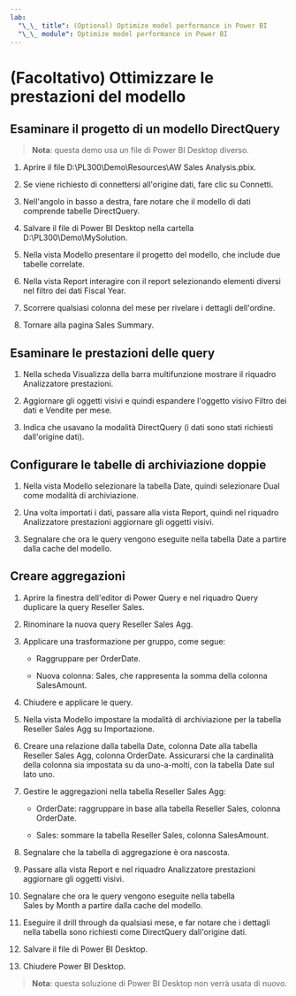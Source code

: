 ```yaml
---
lab:
  "\_\_ title": (Optional) Optimize model performance in Power BI
  "\_\_ module": Optimize model performance in Power BI
---
```


# (Facoltativo) Ottimizzare le prestazioni del modello

## Esaminare il progetto di un modello DirectQuery

> **Nota**: questa demo usa un file di Power BI Desktop diverso.

1. Aprire il file D:\PL300\Demo\Resources\AW Sales Analysis.pbix.

1. Se viene richiesto di connettersi all'origine dati, fare clic su Connetti.

1. Nell'angolo in basso a destra, fare notare che il modello di dati comprende tabelle DirectQuery.

1. Salvare il file di Power BI Desktop nella cartella D:\PL300\Demo\MySolution.

1. Nella vista Modello presentare il progetto del modello, che include due tabelle correlate.

1. Nella vista Report interagire con il report selezionando elementi diversi nel filtro dei dati Fiscal Year.

1. Scorrere qualsiasi colonna del mese per rivelare i dettagli dell'ordine.

1. Tornare alla pagina Sales Summary.

## Esaminare le prestazioni delle query

1. Nella scheda Visualizza della barra multifunzione mostrare il riquadro Analizzatore prestazioni.

1. Aggiornare gli oggetti visivi e quindi espandere l'oggetto visivo Filtro dei dati e Vendite per mese.

1. Indica che usavano la modalità DirectQuery (i dati sono stati richiesti dall'origine dati).

## Configurare le tabelle di archiviazione doppie

1. Nella vista Modello selezionare la tabella Date, quindi selezionare Dual come modalità di archiviazione.

1. Una volta importati i dati, passare alla vista Report, quindi nel riquadro Analizzatore prestazioni aggiornare gli oggetti visivi.

1. Segnalare che ora le query vengono eseguite nella tabella Date a partire dalla cache del modello.

## Creare aggregazioni

1. Aprire la finestra dell'editor di Power Query e nel riquadro Query duplicare la query Reseller Sales.

1. Rinominare la nuova query Reseller Sales Agg.

1. Applicare una trasformazione per gruppo, come segue:

    - Raggruppare per OrderDate.

    - Nuova colonna: Sales, che rappresenta la somma della colonna SalesAmount.

1. Chiudere e applicare le query.

1. Nella vista Modello impostare la modalità di archiviazione per la tabella Reseller Sales Agg su Importazione.

1. Creare una relazione dalla tabella Date, colonna Date alla tabella Reseller Sales Agg, colonna OrderDate. Assicurarsi che la cardinalità della colonna sia impostata su da uno-a-molti, con la tabella Date sul lato uno.

1. Gestire le aggregazioni nella tabella Reseller Sales Agg:

    - OrderDate: raggruppare in base alla tabella Reseller Sales, colonna OrderDate.

    - Sales: sommare la tabella Reseller Sales, colonna SalesAmount.

1. Segnalare che la tabella di aggregazione è ora nascosta.

1. Passare alla vista Report e nel riquadro Analizzatore prestazioni aggiornare gli oggetti visivi.

1. Segnalare che ora le query vengono eseguite nella tabella Sales by Month a partire dalla cache del modello.

1. Eseguire il drill through da qualsiasi mese, e far notare che i dettagli nella tabella sono richiesti come DirectQuery dall'origine dati.

1. Salvare il file di Power BI Desktop.

1. Chiudere Power BI Desktop.

> **Nota**: questa soluzione di Power BI Desktop non verrà usata di nuovo.
